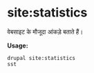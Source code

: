 # site:statistics
वेबसाइट के मौजूदा आंकड़े बताते हैं।

**Usage:**
```
drupal site:statistics
sst
```
